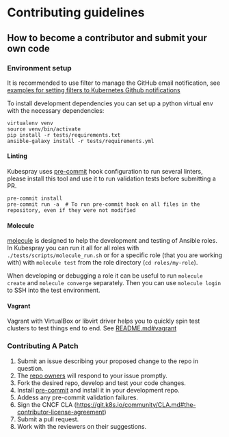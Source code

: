 # Contributing guidelines

## How to become a contributor and submit your own code

### Environment setup

It is recommended to use filter to manage the GitHub email notification, see [examples for setting filters to Kubernetes Github notifications](https://github.com/kubernetes/community/blob/master/communication/best-practices.md#examples-for-setting-filters-to-kubernetes-github-notifications)

To install development dependencies you can set up a python virtual env with the necessary dependencies:

```ShellSession
virtualenv venv
source venv/bin/activate
pip install -r tests/requirements.txt
ansible-galaxy install -r tests/requirements.yml
```

#### Linting

Kubespray uses [pre-commit](https://pre-commit.com) hook configuration to run several linters, please install this tool and use it to run validation tests before submitting a PR.

```ShellSession
pre-commit install
pre-commit run -a  # To run pre-commit hook on all files in the repository, even if they were not modified
```

#### Molecule

[molecule](https://github.com/ansible-community/molecule) is designed to help the development and testing of Ansible roles. In Kubespray you can run it all for all roles with `./tests/scripts/molecule_run.sh` or for a specific role (that you are working with) with `molecule test` from the role directory (`cd roles/my-role`).

When developing or debugging a role it can be useful to run `molecule create` and `molecule converge` separately. Then you can use `molecule login` to SSH into the test environment.

#### Vagrant

Vagrant with VirtualBox or libvirt driver helps you to quickly spin test clusters to test things end to end. See [README.md#vagrant](README.md)

### Contributing A Patch

1. Submit an issue describing your proposed change to the repo in question.
2. The [repo owners](OWNERS) will respond to your issue promptly.
3. Fork the desired repo, develop and test your code changes.
4. Install [pre-commit](https://pre-commit.com) and install it in your development repo.
5. Addess any pre-commit validation failures.
6. Sign the CNCF CLA (<https://git.k8s.io/community/CLA.md#the-contributor-license-agreement>)
7. Submit a pull request.
8. Work with the reviewers on their suggestions.
